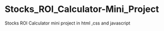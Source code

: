 # Stocks_ROI_Calculator-Mini_Project
Stocks ROI Calculator mini project in html ,css and javascript 
